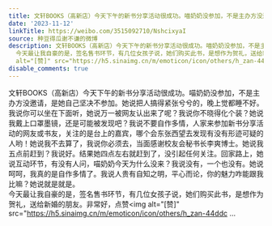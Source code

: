 ```yaml
---
title: 文轩BOOKS（高新店）今天下午的新书分享活动很成功。喵奶奶没参加，不是主办方没邀请，是她自己坚决不参加。她说把人搞得紧张兮兮的，晚上觉都睡不好。我说你可...
date: '2023-11-12'
linkTitle: https://weibo.com/3515092710/NshcixyaI
source: 种豆得瓜谢不谦的微博
description: 文轩BOOKS（高新店）今天下午的新书分享活动很成功。喵奶奶没参加，不是主办方没邀请，是她自己坚决不参加。她说把人搞得紧张兮兮的，晚上觉都睡不好。我说你可以坐在下面听，她说万一被网友认出来了呢？我说你不晓得化个装？她说我戴上口罩墨镜，还是可能被发现吧？我说不要自作多情，人家来参加新书分享活动的网友或书友，关注的是台上的嘉宾，哪个会东张西望去发现有没有形迹可疑的人哟！她说我不去算了，我说你必须去，当面感谢校友会秘书长李爽博士。她说我五点前赶到？我说好。结果她四点左右就赶到了，没引起任何关注。回家路上，她说互动环节，有没有人问，喵奶奶今天为什么没来？我说没有，一个也没有。她说呵呵，我真的是自作多情了。我说人贵有自知之明，平心而论，你的魅力咋能跟我比嘛？她说就是就是。<br>
  今天最让我自豪的是，签名售书环节，有几位女孩子说，她们购买此书，是想作为贺礼，送给新婚的朋友。非常好，点赞<span class="url-icon"><img
  alt="[赞]" src="https://h5.sinaimg.cn/m/emoticon/icon/others/h_zan-44ddc ...
disable_comments: true
---
```

文轩BOOKS（高新店）今天下午的新书分享活动很成功。喵奶奶没参加，不是主办方没邀请，是她自己坚决不参加。她说把人搞得紧张兮兮的，晚上觉都睡不好。我说你可以坐在下面听，她说万一被网友认出来了呢？我说你不晓得化个装？她说我戴上口罩墨镜，还是可能被发现吧？我说不要自作多情，人家来参加新书分享活动的网友或书友，关注的是台上的嘉宾，哪个会东张西望去发现有没有形迹可疑的人哟！她说我不去算了，我说你必须去，当面感谢校友会秘书长李爽博士。她说我五点前赶到？我说好。结果她四点左右就赶到了，没引起任何关注。回家路上，她说互动环节，有没有人问，喵奶奶今天为什么没来？我说没有，一个也没有。她说呵呵，我真的是自作多情了。我说人贵有自知之明，平心而论，你的魅力咋能跟我比嘛？她说就是就是。<br> 今天最让我自豪的是，签名售书环节，有几位女孩子说，她们购买此书，是想作为贺礼，送给新婚的朋友。非常好，点赞<span class="url-icon"><img alt="[赞]" src="https://h5.sinaimg.cn/m/emoticon/icon/others/h_zan-44ddc ...